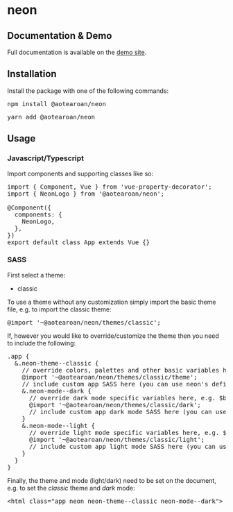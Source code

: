# neon

## Documentation & Demo
Full documentation is available on the [demo site](https://aotearoan.github.io/neon/).

## Installation
Install the package with one of the following commands:

<pre>npm install @aotearoan/neon</pre>
<pre>yarn add @aotearoan/neon</pre>

## Usage

### Javascript/Typescript
Import components and supporting classes like so:
<pre>
import { Component, Vue } from 'vue-property-decorator';
import { NeonLogo } from '@aotearoan/neon';

@Component({
  components: {
    NeonLogo,
  },
})
export default class App extends Vue {}
</pre>

### SASS
First select a theme:
<ul>
  <li>classic</li>
</ul>
<p>To use a theme without any customization simply import the basic theme file, e.g. to import the classic theme:</p>
<pre>
@import '~@aotearoan/neon/themes/classic';
</pre>
<p>If, however you would like to override/customize the theme then you need to include the following:</p>
<pre>
.app {
  &.neon-theme--classic {
    // override colors, palettes and other basic variables here BEFORE importing the theme, e.g. $color-primary: #bada55
    @import '~@aotearoan/neon/themes/classic/theme';
    // include custom app SASS here (you can use neon's defined variables, mixins and functions)
    &.neon-mode--dark {
      // override dark mode specific variables here, e.g. $border-color: #bada55
      @import '~@aotearoan/neon/themes/classic/dark';
      // include custom app dark mode SASS here (you can use neon's defined variables, mixins and functions)
    }
    &.neon-mode--light {
      // override light mode specific variables here, e.g. $border-color: #bada55
      @import '~@aotearoan/neon/themes/classic/light';
      // include custom app light mode SASS here (you can use neon's defined variables, mixins and functions)
    }
  }
}
</pre>

Finally, the theme and mode (light/dark) need to be set on the document, e.g. to set the <em>classic</em> theme and <em>dark</em> mode:
<pre>&lt;html class="app neon neon-theme--classic neon-mode--dark"&gt;</pre>
